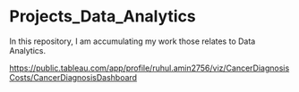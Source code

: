 # Projects_Data_Analytics
In this repository, I am accumulating my work those relates to Data Analytics.



https://public.tableau.com/app/profile/ruhul.amin2756/viz/CancerDiagnosisCosts/CancerDiagnosisDashboard
